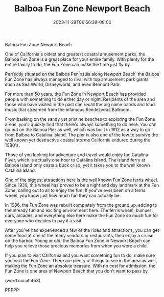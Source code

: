 ﻿---
title: "Balboa Fun Zone Newport Beach"
date: 2023-11-29T06:56:39-08:00
description: "long articles Tips for Web Success"
featured_image: "/images/long articles.jpg"
tags: ["long articles"]
---

Balboa Fun Zone Newport Beach

One of California's oldest and greatest coastal
amusement parks, the Balboa Fun Zone is a great 
place for your entire family.  With plenty for the
entire family to do, the Fun Zone can make the
time just fly by.

Perfectly situated on the Balboa Peninsula along 
Newport Beach, the Balboa Fun Zone has always 
managed to rival with top amusement park giants such
as Sea World, Disneyworld, and even Belmont Park.

For more than 50 years, the Fun Zone in Newport 
Beach has provided people with something to do either
day or night.  Residents of the area and those who
have visited in the past can recall the big name
bands and loud music that streamed from the infamous
Rendezvous Ballroom.

From basking on the sandy yet pristine beaches to 
exploring the Fun Zone areas, you'll quickly find that
there's always something to do here.  You can go out
on the Balboa Pier as well, which was built in 1912 as
a way to go from Balboa to Catalina Island. The pier is
also one of the few to survive the well known yet
destructive coastal storms California endured during 
the 1980's.

Those of you looking for adventure and travel would
enjoy the Catalina Flyer, which is actually one hour
to Catalina Island.  The island ferry at Balboa Island
only costs a buck or so, yet it takes you to the well
known Catalina Island.  

One of the biggest attractions here is the well known
Fun Zone ferris wheel.  Since 1936, this wheel has proved
to be a night and day landmark at the Fun Zone, calling
out to all to enjoy the fun.  If you've ever been on
a ferris wheel, you know just how much fun they can 
actually be.

In 1986, the Fun Zone was rebuilt completely from the
ground up, adding to the already fun and exciting 
environment here.  The ferris wheel, bumper cars, arcades,
and everything else here make the Fun Zone so much
fun for everyone who decides to pay it a visit.

After you've had experienced a few of the rides and
attractions, you can get some food at one of the many
vendors or restaurants, then enjoy a cruise on the
harbor.  Young or old, the Balboa Fun Zone in Newport
Beach can help you relieve those precious memories
from when you were a child.

If you plan to visit California and you want something
fun to do, make sure you visit the Fun Zone.  There are
plenty of things to see in the area as well, making the
Fun Zone an absolute treasure.  With no cost for 
admission, the Fun Zone is one area of Newport Beach 
that you don't want to pass by.

(word count 453)

PPPPP

